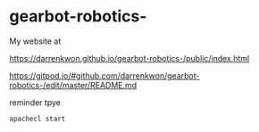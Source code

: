 # gearbot-robotics-

My website at 

https://darrenkwon.github.io/gearbot-robotics-/public/index.html





https://gitpod.io/#github.com/darrenkwon/gearbot-robotics-/edit/master/README.md


reminder tpye 

```
apachecl start
```
